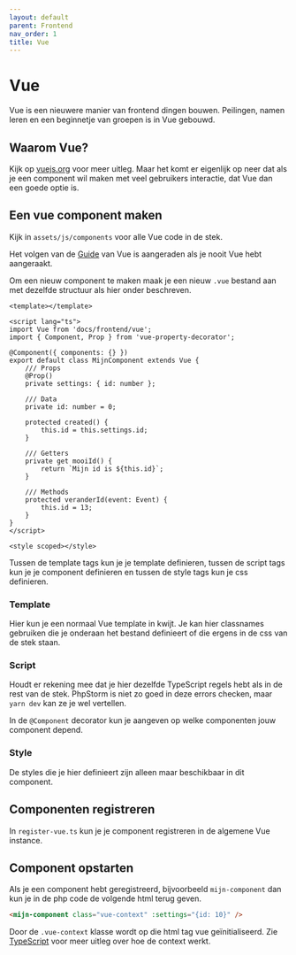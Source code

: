 ```yaml
---
layout: default
parent: Frontend
nav_order: 1
title: Vue
---
```


# Vue

Vue is een nieuwere manier van frontend dingen bouwen. Peilingen, namen leren en een beginnetje van groepen is in Vue gebouwd.

## Waarom Vue?

Kijk op [vuejs.org](https://vuejs.org/) voor meer uitleg. Maar het komt er eigenlijk op neer dat als je een component wil maken met veel gebruikers interactie, dat Vue dan een goede optie is.

## Een vue component maken

Kijk in `assets/js/components` voor alle Vue code in de stek.

Het volgen van de [Guide](https://vuejs.org/v2/guide/) van Vue is aangeraden als je nooit Vue hebt aangeraakt.

Om een nieuw component te maken maak je een nieuw `.vue` bestand aan met dezelfde structuur als hier onder beschreven.

```vue
<template></template>

<script lang="ts">
import Vue from 'docs/frontend/vue';
import { Component, Prop } from 'vue-property-decorator';

@Component({ components: {} })
export default class MijnComponent extends Vue {
	/// Props
	@Prop()
	private settings: { id: number };

	/// Data
	private id: number = 0;

	protected created() {
		this.id = this.settings.id;
	}

	/// Getters
	private get mooiId() {
		return `Mijn id is ${this.id}`;
	}

	/// Methods
	protected veranderId(event: Event) {
		this.id = 13;
	}
}
</script>

<style scoped></style>
```

Tussen de template tags kun je je template definieren, tussen de script tags kun je je component definieren en tussen de style tags kun je css definieren.

### Template

Hier kun je een normaal Vue template in kwijt. Je kan hier classnames gebruiken die je onderaan het bestand definieert of die ergens in de css van de stek staan.

### Script

Houdt er rekening mee dat je hier dezelfde TypeScript regels hebt als in de rest van de stek. PhpStorm is niet zo goed in deze errors checken, maar `yarn dev` kan ze je wel vertellen.

In de `@Component` decorator kun je aangeven op welke componenten jouw component depend.

### Style

De styles die je hier definieert zijn alleen maar beschikbaar in dit component.

## Componenten registreren

In `register-vue.ts` kun je je component registreren in de algemene Vue instance.

## Component opstarten

Als je een component hebt geregistreerd, bijvoorbeeld `mijn-component` dan kun je in de php code de volgende html terug geven.

```html
<mijn-component class="vue-context" :settings="{id: 10}" />
```

Door de `.vue-context` klasse wordt op die html tag vue geïnitialiseerd. Zie [TypeScript](typescript.md) voor meer uitleg over hoe de context werkt.
